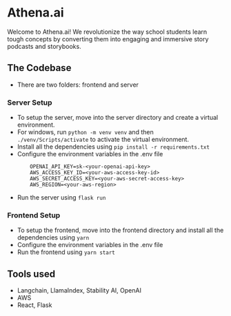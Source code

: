 # Athena.ai
Welcome to Athena.ai! We revolutionize the way school students learn tough concepts by converting them into engaging and immersive story podcasts and storybooks.

## The Codebase
- There are two folders: frontend and server
### Server Setup
- To setup the server, move into the server directory and create a virtual environment. 
- For windows, run `python -m venv venv` and then `./venv/Scripts/activate` to activate the virtual environment.
- Install all the dependencies using `pip install -r requirements.txt`
- Configure the environment variables in the .env file
    ```
        OPENAI_API_KEY=sk-<your-openai-api-key>
        AWS_ACCESS_KEY_ID=<your-aws-access-key-id>
        AWS_SECRET_ACCESS_KEY=<your-aws-secret-access-key>
        AWS_REGION=<your-aws-region>
    ```
- Run the server using `flask run`
### Frontend Setup
- To setup the frontend, move into the frontend directory and install all the dependencies using `yarn`
- Configure the environment variables in the .env file
- Run the frontend using `yarn start`

## Tools used
- Langchain, LlamaIndex, Stability AI, OpenAI
- AWS
- React, Flask 
